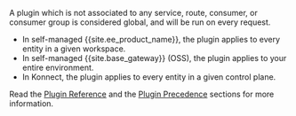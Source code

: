 A plugin which is not associated to any service, route, consumer, or consumer group is considered global, and will be run on every request.

* In self-managed {{site.ee_product_name}}, the plugin applies to every entity in a given workspace.
* In self-managed {{site.base_gateway}} (OSS), the plugin applies to your entire environment.
* In Konnect, the plugin applies to every entity in a given control plane.

Read the [Plugin Reference](https://docs.konghq.com/gateway/api/admin-ee/latest/#/Plugins) and the [Plugin Precedence](/plugins/precedence/)
sections for more information. 
